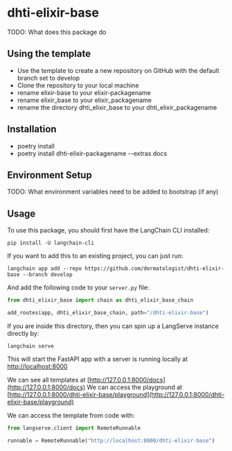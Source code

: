 # dhti-elixir-base

TODO: What does this package do

## Using the template
* Use the template to create a new repository on GitHub with the default branch set to develop
* Clone the repository to your local machine
* rename elixir-base to your elixir-packagename
* rename elixir_base to your elixir_packagename
* rename the directory dhti_elixir_base to your dhti_elixir_packagename

## Installation
* poetry install
* poetry install dhti-elixir-packagename --extras docs

## Environment Setup

TODO: What environment variables need to be added to bootstrap (if any)

## Usage

To use this package, you should first have the LangChain CLI installed:

```shell
pip install -U langchain-cli
```

If you want to add this to an existing project, you can just run:

```shell
langchain app add --repo https://github.com/dermatologist/dhti-elixir-base --branch develop
```

And add the following code to your `server.py` file:
```python
from dhti_elixir_base import chain as dhti_elixir_base_chain

add_routes(app, dhti_elixir_base_chain, path="/dhti-elixir-base")
```

If you are inside this directory, then you can spin up a LangServe instance directly by:

```shell
langchain serve
```

This will start the FastAPI app with a server is running locally at
[http://localhost:8000](http://localhost:8000)

We can see all templates at [http://127.0.0.1:8000/docs](http://127.0.0.1:8000/docs)
We can access the playground at [http://127.0.0.1:8000/dhti-elixir-base/playground](http://127.0.0.1:8000/dhti-elixir-base/playground)

We can access the template from code with:

```python
from langserve.client import RemoteRunnable

runnable = RemoteRunnable("http://localhost:8000/dhti-elixir-base")
```